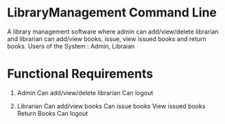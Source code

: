 # LibraryManagement Command Line

A library management software where admin can add/view/delete librarian and librarian can add/view books, issue, view issued books and return books.
Users of the System : Admin, Libraian

# Functional Requirements

1. Admin
Can add/view/delete librarian
Can logout

2. Librarian
Can add/view books
Can issue books
View issued books
Return Books
Can logout
